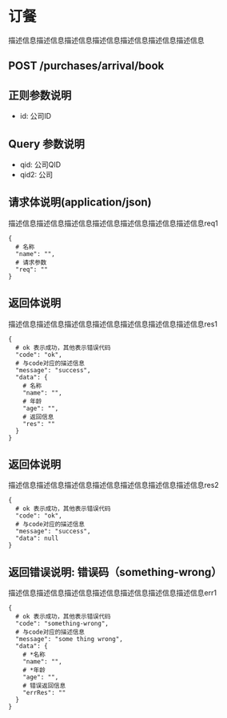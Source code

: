# 订餐
描述信息描述信息描述信息描述信息描述信息描述信息描述信息
## POST /purchases/arrival/book

## 正则参数说明
- id: 公司ID

## Query 参数说明
- qid: 公司QID
- qid2: 公司

## 请求体说明(application/json)

描述信息描述信息描述信息描述信息描述信息描述信息描述信息req1
```json5
{
  # 名称
  "name": "",
  # 请求参数
  "req": ""
}
```

## 返回体说明

描述信息描述信息描述信息描述信息描述信息描述信息描述信息res1
```json5
{
  # ok 表示成功，其他表示错误代码
  "code": "ok",
  # 与code对应的描述信息
  "message": "success",
  "data": {
    # 名称
    "name": "",
    # 年龄
    "age": "",
    # 返回信息
    "res": ""
  }
}
```

## 返回体说明

描述信息描述信息描述信息描述信息描述信息描述信息描述信息res2
```json5
{
  # ok 表示成功，其他表示错误代码
  "code": "ok",
  # 与code对应的描述信息
  "message": "success",
  "data": null
}
```

## 返回错误说明: 错误码（something-wrong）

描述信息描述信息描述信息描述信息描述信息描述信息描述信息err1
```json5
{
  # ok 表示成功，其他表示错误代码
  "code": "something-wrong",
  # 与code对应的描述信息
  "message": "some thing wrong",
  "data": {
    # *名称
    "name": "",
    # *年龄
    "age": "",
    # 错误返回信息
    "errRes": ""
  }
}
```